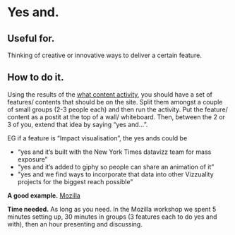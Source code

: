 # Yes and.

## Useful for.

Thinking of creative or innovative ways to deliver a certain feature.

## How to do it.

Using the results of the [what content activity](content.md), you should have a set of features/ contents that should be on the site. Split them amongst a couple of small groups \(2-3 people each\) and then run the activity. Put the feature/ content as a postit at the top of a wall/ whiteboard. Then, between the 2 or 3 of you, extend that idea by saying “yes and…”.

EG if a feature is “Impact visualisation”, the yes ands could be

* “yes and it’s built with the New York Times datavizz team for mass exposure”
* “yes and it’s added to giphy so people can share an animation of it”
* "yes and we find ways to incorporate that data into other Vizzuality projects for the biggest reach possible"

**A good example.** [Mozilla](https://drive.google.com/drive/u/0/folders/0B9iu7Qcff3aBUzhGVGJqdmVnM28)

**Time needed.** As long as you need. In the Mozilla workshop we spent 5 minutes setting up, 30 minutes in groups \(3 features each to do yes and with\), then an hour presenting and discussing.

